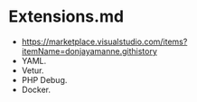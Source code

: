 # Extensions.md

* https://marketplace.visualstudio.com/items?itemName=donjayamanne.githistory
* YAML.
* Vetur.
* PHP Debug.
* Docker.
